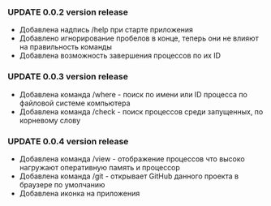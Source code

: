 ### UPDATE 0.0.2 version release

- Добавлена надпись /help при старте приложения
- Добавлено игнорирование пробелов в конце, теперь они не влияют на правильность команды
- Добавлена возможность завершения процессов по их ID

### UPDATE 0.0.3 version release

- Добавлена команда /where - поиск по имени или ID процесса по файловой системе компьютера
- Добавлена команда /check - поиск процессов среди запущенных, по корневому слову

### UPDATE 0.0.4 version release

- Добавлена команда /view - отображение процессов что высоко нагружают оперативную память и процессор
- Добавлена команда /git - открывает GitHub данного проекта в браузере по умолчанию
- Добавлена иконка на приложения
